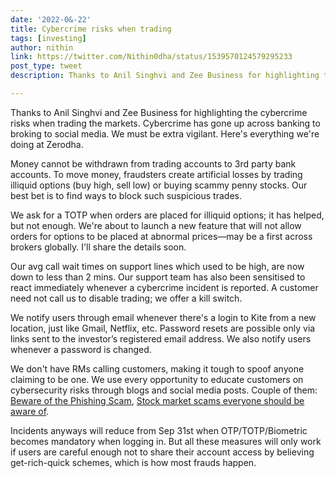 ```yaml
---
date: '2022-0&-22'
title: Cybercrime risks when trading
tags: [investing]
author: nithin
link: https://twitter.com/Nithin0dha/status/1539570124579295233
post_type: tweet
description: Thanks to Anil Singhvi and Zee Business for highlighting the cybercrime risks when trading the markets. Cybercrime has gone up across banking to broking to social media...

---
```


Thanks to Anil Singhvi and Zee Business for highlighting the cybercrime risks when trading the markets. Cybercrime has gone up across banking to broking to social media. We must be extra vigilant. Here's everything we're doing at Zerodha. 

Money cannot be withdrawn from trading accounts to 3rd party bank accounts. To move money, fraudsters create artificial losses by trading illiquid options (buy high, sell low) or buying scammy penny stocks. Our best bet is to find ways to block such suspicious trades.

We ask for a TOTP when orders are placed for illiquid options; it has helped, but not enough. We're about to launch a new feature that will not allow orders for options to be placed at abnormal prices—may be a first across brokers globally. I'll share the details soon.

Our avg call wait times on support lines which used to be high, are now down to less than 2 mins. Our support team has also been sensitised to react immediately whenever a cybercrime incident is reported. A customer need not call us to disable trading; we offer a kill switch. 

We notify users through email whenever there's a login to Kite from a new location, just like Gmail, Netflix, etc. Password resets are possible only via links sent to the investor’s registered email address. We also notify users whenever a password is changed. 

We don't have RMs calling customers, making it tough to spoof anyone claiming to be one. We use every opportunity to educate customers on cybersecurity risks through blogs and social media posts. Couple of them: [Beware of the Phishing Scam](https://zerodha.com/z-connect/tradezerodha/beware-of-the-phishing-scam), [Stock market scams everyone should be aware of](https://zerodha.com/z-connect/tradezerodha/stock-market-scams-everyone-should-be-aware-of). 

Incidents anyways will reduce from Sep 31st when OTP/TOTP/Biometric becomes mandatory when logging in. 
But all these measures will only work if users are careful enough not to share their account access by believing get-rich-quick schemes, which is how most frauds happen. 
